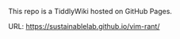This repo is a TiddlyWiki hosted on GitHub Pages.

URL: <https://sustainablelab.github.io/vim-rant/>
